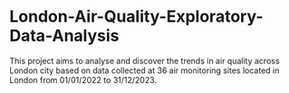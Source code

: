 # London-Air-Quality-Exploratory-Data-Analysis
This project aims to analyse and discover the trends in air quality across London city based on data collected at 36 air monitoring sites located in London from 01/01/2022 to 31/12/2023.
